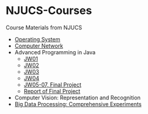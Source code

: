 # NJUCS-Courses
Course Materials from NJUCS

- [Operating System](https://gitee.com/jungle-gym-ac/ComputerNetwork)
- [Computer Network](https://gitee.com/jungle-gym-ac/ComputerNetwork)
- Advanced Programming in Java
  - [JW01](https://github.com/jwork-2021-attic/jw01-jungle-gym-ac)
  - [JW02](https://github.com/jwork-2021-attic/jw02-jungle-gym-ac)
  - [JW03](https://github.com/jwork-2021-attic/jw03-jungle-gym-ac)
  - [JW04](https://github.com/jwork-2021-attic/jw04-jungle-gym-ac)
  - [JW05-07, Final Project](https://github.com/jwork-2021-attic/jw05-jungle-gym-ac)
  - [Report of Final Project](https://github.com/jwork-2021-attic/jw08-final-jungle-gym-ac)
- Computer Vision: Representation and Recognition
- [Big Data Processing: Comprehensive Experiments](https://github.com/jungle-gym-ac/NJU-Big-Data)
